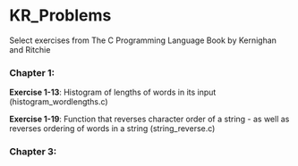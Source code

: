 # KR_Problems
Select exercises from The C Programming Language Book by Kernighan and Ritchie

### Chapter 1:
**Exercise 1-13**: Histogram of lengths of words in its input (histogram_wordlengths.c)

**Exercise 1-19**: Function that reverses character order of a string - as well as
reverses ordering of words in a string (string_reverse.c)

### Chapter 3:
